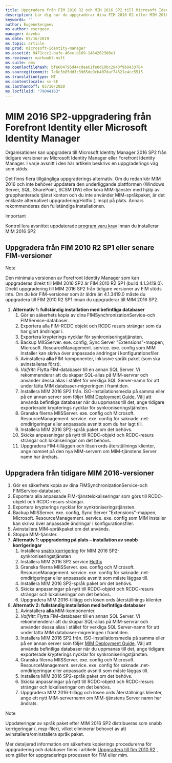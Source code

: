 ```yaml
---
title: Uppgradera från FIM 2010 R2 och MIM 2016 SP2 till Microsoft Identity Manager 2016 Service Pack 2 | Microsoft Docs
description: Lär dig hur du uppgraderar dina FIM 2010 R2-eller MIM 2016 SP2-komponenter och sedan installerar de komponenter som är nya i MIM 2016.
keywords: ''
author: EugeneSergeev
ms.author: esergeev
manager: daveba
ms.date: 09/16/2019
ms.topic: article
ms.prod: microsoft-identity-manager
ms.assetid: 9471ccc1-bafe-46ee-b169-1464262380e1
ms.reviewer: markwahl-msft
ms.suite: ems
ms.openlocfilehash: bfe604795d44cdea61fe0d10bc2943f9b8433784
ms.sourcegitcommit: 7e8c3b85dd3c3965de9cb407daf74521e4cc5515
ms.translationtype: MT
ms.contentlocale: sv-SE
ms.lasthandoff: 03/10/2020
ms.locfileid: "79044163"
---
```

# <a name="mim-2016-sp2-upgrade--from-forefront-identity--or-microsoft-identity-manager"></a>MIM 2016 SP2-uppgradering från Forefront Identity eller Microsoft Identity Manager

Organisationer kan uppgradera till Microsoft Identity Manager 2016 SP2 från tidigare versioner av Microsoft Identity Manager eller Forefront Identity Manager.  I varje avsnitt i den här artikeln beskrivs en uppgraderings väg som stöds.

Det finns flera tillgängliga uppgraderings alternativ. Om du redan kör MIM 2016 och inte behöver uppdatera den underliggande plattformen (Windows Server, SQL, SharePoint, SCSM DW) eller köra MIM-tjänster med hjälp av grupphanterade tjänst konton och du inte använder MIM-språkpaket, är det enklaste alternativet uppgradering/Hotfix (. msp) på plats. Annars rekommenderas den fullständiga installationen.

> [!IMPORTANT]
> Kontrol lera avsnittet uppdaterade [program varu krav](prepare-server-ws2016.md#software-prerequisites) innan du installerar MIM 2016 SP2

## <a name="upgrade-from-fim-2010-r2-sp1-or-later-fim-builds"></a>Uppgradera från FIM 2010 R2 SP1 eller senare FIM-versioner

> [!NOTE]
> Den minimala versionen av Forefront Identity Manager som kan uppgraderas direkt till MIM 2016 SP2 är FIM 2010 R2 SP1 (build 4.1.3419.0). Direkt uppgradering till MIM 2016 SP2 från tidigare versioner av FIM stöds inte. Om du kör FIM-versioner som är äldre än 4.1.3419.0 måste du uppgradera till FIM 2010 R2 SP1 innan du uppgraderar till MIM 2016 SP2.

1. **Alternativ 1: fullständig installation med befintliga databaser**
    1. Gör en säkerhets kopia av dina FIMSynchronizationService-och FIMService-databaser.
    1. Exportera alla FIM-RCDC objekt och RCDC resurs strängar som du har gjort ändringar i.
    1. Exportera krypterings nycklar för synkroniseringstjänsten.
    1. Backup MIISServer. exe. config, Sync Server "Extensions"-mappen, Microsoft. ResourceManagement. service. exe. config som MIM Installer kan skriva över anpassade ändringar i konfigurationsfiler.
    1. Avinstallera **alla** FIM-komponenter, inklusive språk paket (som ska avinstalleras först).
    1. *Valfritt:* Flytta FIM-databaser till en annan SQL Server. Vi rekommenderar att du skapar SQL-alias på MIM-servrar och använder dessa alias i stället för verkliga SQL Server-namn för att under lätta MIM databaser-migreringen i framtiden.
    1. Installera MIM 2016 SP2 från. ISO-installationsmedia på samma eller på en annan server som följer [MIM Deployment Guide](microsoft-identity-manager-deploy.md), Välj att använda befintliga databaser när du uppmanas till det, ange tidigare exporterade krypterings nycklar för synkroniseringstjänsten.
    1. Granska filerna MIISServer. exe. config och Microsoft. ResourceManagement. service. exe. config för saknade .net-omdirigeringar eller anpassade avsnitt som du har lagt till.
    1. Installera MIM 2016 SP2-språk paket om det behövs.
    1. Skicka anpassningar på nytt till RCDC-objekt och RCDC-resurs strängar och lokaliseringar om det behövs.
    1. Uppgradera FIM-tilläggen och lösen ords återställnings klienter, ange namnet på den nya MIM-servern om MIM-tjänstens Server namn har ändrats.
    
## <a name="upgrade-from-previous-mim-2016-builds"></a>Uppgradera från tidigare MIM 2016-versioner
1. Gör en säkerhets kopia av dina FIMSynchronizationService-och FIMService-databaser.
1. Exportera alla anpassade FIM-tjänstelokaliseringar som görs till RCDC-objekt och RCDC-resurs strängar.
1. Exportera krypterings nycklar för synkroniseringstjänsten.
1. Backup MIISServer. exe. config, Sync Server "Extensions"-mappen, Microsoft. ResourceManagement. service. exe. config som MIM Installer kan skriva över anpassade ändringar i konfigurationsfiler.
1. Avinstallera MIM-språkpaket om det används.
1. Stoppa MIM-tjänster.
1. **Alternativ 1: uppgradering på plats – installation av snabb korrigeringar**
    1. Installera [snabb korrigering](https://www.microsoft.com/download/details.aspx?id=100412) för MIM 2016 SP2-synkroniseringstjänsten
    1. Installera MIM 2016 SP2 service [Hotfix](https://www.microsoft.com/download/details.aspx?id=100412)
    1. Granska filerna MIISServer. exe. config och Microsoft. ResourceManagement. service. exe. config för saknade .net-omdirigeringar eller anpassade avsnitt som måste läggas till.
    1. Installera MIM 2016 SP2-språk paket om det behövs.
    1. Skicka anpassningar på nytt till RCDC-objekt och RCDC-resurs strängar och lokaliseringar om det behövs.
    1. Uppgradera MIM 2016-tillägg och lösen ords återställnings klienter.
1. **Alternativ 2: fullständig installation med befintliga databaser**
    1. Avinstallera **alla** MIM-komponenter.
    1. *Valfritt:* Flytta FIM-databaser till en annan SQL Server. Vi rekommenderar att du skapar SQL-alias på MIM-servrar och använder dessa alias i stället för verkliga SQL Server-namn för att under lätta MIM databaser-migreringen i framtiden.
    1. Installera MIM 2016 SP2 från. ISO-installationsmedia på samma eller på en annan server som följer [MIM Deployment Guide](microsoft-identity-manager-deploy.md), Välj att använda befintliga databaser när du uppmanas till det, ange tidigare exporterade krypterings nycklar för synkroniseringstjänsten.
    1. Granska filerna MIISServer. exe. config och Microsoft. ResourceManagement. service. exe. config för saknade .net-omdirigeringar eller anpassade avsnitt som måste läggas till.
    1. Installera MIM 2016 SP2-språk paket om det behövs.
    1. Skicka anpassningar på nytt till RCDC-objekt och RCDC-resurs strängar och lokaliseringar om det behövs.
    1. Uppgradera MIM 2016-tillägg och lösen ords återställnings klienter, ange ett nytt MIM-servernamn om MIM-tjänstens Server namn har ändrats.

> [!NOTE]
> Uppdateringar av språk paket efter MIM 2016 SP2 distribueras som snabb korrigeringar (. msp-filer), vilket eliminerar behovet av att avinstallera/ominstallera språk paket.

Mer detaljerad information om säkerhets kopierings procedurerna för uppgradering och databaser finns i artikeln [Uppgradera till fim 2010 R2](https://docs.microsoft.com/previous-versions/mim/jj134291%28v%3dws.10%29) , som gäller för uppgraderings processen för FIM eller mim.
